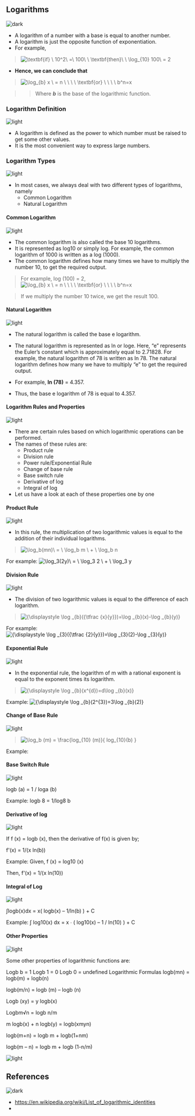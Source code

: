 ## Logarithms
![dark](https://user-images.githubusercontent.com/12748752/132402918-976c6cc7-cc94-4267-9513-b3937504eb63.png)
* A logarithm of a number with a base is equal to another number.
*  A logarithm is just the opposite function of exponentiation.
*   For example, 
>   <img src="https://latex.codecogs.com/svg.image?\textbf{if}&space;\&space;10^2\&space;=\&space;100\&space;\&space;\textbf{then}\&space;\&space;\log_{10}&space;100\&space;=&space;2" title="\textbf{if} \ 10^2\ =\ 100\ \ \textbf{then}\ \ \log_{10} 100\ = 2" />

* **Hence, we can conclude that**

> <img src="https://latex.codecogs.com/svg.image?\log_{b}&space;x&space;\&space;=&space;n&space;\&space;\&space;\&space;\&space;\textbf{or}&space;\&space;\&space;\&space;\&space;b^n=x" title="\log_{b} x \ = n \ \ \ \ \textbf{or} \ \ \ \ b^n=x" />

>> Where _**b**_ is the base of the logarithmic function.

### Logarithm Definition
![light](https://user-images.githubusercontent.com/12748752/132402912-1a2a215e-de2f-4536-b28e-e75197136af9.png)
* A logarithm is defined as the power to which number must be raised to get some other values. 
* It is the most convenient way to express large numbers.
### Logarithm Types
![light](https://user-images.githubusercontent.com/12748752/132402912-1a2a215e-de2f-4536-b28e-e75197136af9.png)
* In most cases, we always deal with two different types of logarithms, namely
   * Common Logarithm
   * Natural Logarithm

#### Common Logarithm
![light](https://user-images.githubusercontent.com/12748752/132402912-1a2a215e-de2f-4536-b28e-e75197136af9.png)
* The common logarithm is also called the base 10 logarithms.
*  It is represented as log10 or simply log. For example, the common logarithm of 1000 is written as a log (1000). 
*  The common logarithm defines how many times we have to multiply the number 10, to get the required output.

> For example, log (100) = 2,   <img src="https://latex.codecogs.com/svg.image?\log_{b}&space;x&space;\&space;=&space;n&space;\&space;\&space;\&space;\&space;\textbf{or}&space;\&space;\&space;\&space;\&space;b^n=x" title="\log_{b} x \ = n \ \ \ \ \textbf{or} \ \ \ \ b^n=x" />

> If we multiply the number 10 twice, we get the result 100.



#### Natural Logarithm
![light](https://user-images.githubusercontent.com/12748752/132402912-1a2a215e-de2f-4536-b28e-e75197136af9.png)
* The natural logarithm is called the base e logarithm.
*  The natural logarithm is represented as ln or loge. Here, “e” represents the Euler’s constant which is approximately equal to 2.71828. For example, the natural logarithm of 78 is written as ln 78. The natural logarithm defines how many we have to multiply “e” to get the required output.

* For example, **ln (78)** = 4.357.
* Thus, the base e logarithm of 78 is equal to 4.357.


#### Logarithm Rules and Properties
![light](https://user-images.githubusercontent.com/12748752/132402912-1a2a215e-de2f-4536-b28e-e75197136af9.png)
* There are certain rules based on which logarithmic operations can be performed.
*  The names of these rules are:
   * Product rule
   * Division rule
   * Power rule/Exponential Rule
   * Change of base rule
   * Base switch rule
   * Derivative of log
   * Integral of log
* Let us have a look at each of these properties one by one


#### Product Rule
![light](https://user-images.githubusercontent.com/12748752/132402912-1a2a215e-de2f-4536-b28e-e75197136af9.png)

* In this rule, the multiplication of two logarithmic values is equal to the addition of their individual logarithms.

> <img src="https://latex.codecogs.com/svg.image?\log_b(mn)\&space;=&space;\&space;\log_b&space;m&space;\&space;&plus;&space;\&space;\log_b&space;n" title="\log_b(mn)\ = \ \log_b m \ + \ \log_b n" />

For example: <img src="https://latex.codecogs.com/svg.image?\log_3(2y)\&space;=&space;\&space;\log_3&space;2&space;\&space;&plus;&space;\&space;\log_3&space;y" title="\log_3(2y)\ = \ \log_3 2 \ + \ \log_3 y" />


#### Division Rule
![light](https://user-images.githubusercontent.com/12748752/132402912-1a2a215e-de2f-4536-b28e-e75197136af9.png)

* The division of two logarithmic values is equal to the difference of each logarithm.

> <img src="https://latex.codecogs.com/svg.image?{\displaystyle&space;\log&space;_{b}({\tfrac&space;{x}{y}})=\log&space;_{b}(x)-\log&space;_{b}(y)}" title="{\displaystyle \log _{b}({\tfrac {x}{y}})=\log _{b}(x)-\log _{b}(y)}" />

For example: <img src="https://latex.codecogs.com/svg.image?{\displaystyle&space;\log&space;_{3}({\tfrac&space;{2}{y}})=\log&space;_{3}(2)-\log&space;_{3}(y)}" title="{\displaystyle \log _{3}({\tfrac {2}{y}})=\log _{3}(2)-\log _{3}(y)}" />

#### Exponential Rule
![light](https://user-images.githubusercontent.com/12748752/132402912-1a2a215e-de2f-4536-b28e-e75197136af9.png)
* In the exponential rule, the logarithm of m with a rational exponent is equal to the exponent times its logarithm.

> <img src="https://latex.codecogs.com/svg.image?{\displaystyle&space;\log&space;_{b}(x^{d})=d\log&space;_{b}(x)}" title="{\displaystyle \log _{b}(x^{d})=d\log _{b}(x)}" />

Example: <img src="https://latex.codecogs.com/svg.image?{\displaystyle&space;\log&space;_{b}(2^{3})=3\log&space;_{b}(2)}" title="{\displaystyle \log _{b}(2^{3})=3\log _{b}(2)}" />

#### Change of Base Rule
![light](https://user-images.githubusercontent.com/12748752/132402912-1a2a215e-de2f-4536-b28e-e75197136af9.png)

> <img src="https://latex.codecogs.com/svg.image?\log_b&space;(m)&space;=&space;\frac{log_{10}&space;(m)}{&space;log_{10}(b)&space;}" title="\log_b (m) = \frac{log_{10} (m)}{ log_{10}(b) }" /> 

Example: 

#### Base Switch Rule
![light](https://user-images.githubusercontent.com/12748752/132402912-1a2a215e-de2f-4536-b28e-e75197136af9.png)

logb (a) = 1 / loga (b)

Example: logb 8 = 1/log8 b

#### Derivative of log
![light](https://user-images.githubusercontent.com/12748752/132402912-1a2a215e-de2f-4536-b28e-e75197136af9.png)

If f (x) = logb (x), then the derivative of f(x) is given by;

f'(x) = 1/(x ln(b))

Example: Given, f (x) = log10 (x)

Then, f'(x) = 1/(x ln(10))

#### Integral of Log
![light](https://user-images.githubusercontent.com/12748752/132402912-1a2a215e-de2f-4536-b28e-e75197136af9.png)

∫logb(x)dx = x( logb(x) – 1/ln(b) ) + C

Example: ∫ log10(x) dx = x ∙ ( log10(x) – 1 / ln(10) ) + C

#### Other Properties
![light](https://user-images.githubusercontent.com/12748752/132402912-1a2a215e-de2f-4536-b28e-e75197136af9.png)

Some other properties of logarithmic functions are:

Logb b = 1
Logb 1 = 0
Logb 0 = undefined
Logarithmic Formulas
logb(mn) = logb(m) + logb(n)

logb(m/n) = logb (m) – logb (n)

Logb (xy) = y logb(x)

Logbm√n = logb n/m

m logb(x) + n logb(y) = logb(xmyn)

logb(m+n) = logb m + logb(1+nm)

logb(m – n) = logb m + logb (1-n/m)

![light](https://user-images.githubusercontent.com/12748752/132402912-1a2a215e-de2f-4536-b28e-e75197136af9.png)

## References
![dark](https://user-images.githubusercontent.com/12748752/132402918-976c6cc7-cc94-4267-9513-b3937504eb63.png)
* https://en.wikipedia.org/wiki/List_of_logarithmic_identities
* 
